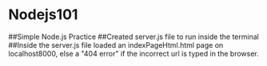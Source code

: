 # Nodejs101
##Simple Node.js Practice
##Created server.js file to run inside the terminal
##Inside the server.js file loaded an indexPageHtml.html page on localhost8000, else a "404 error" if the incorrect url is typed in the browser.
